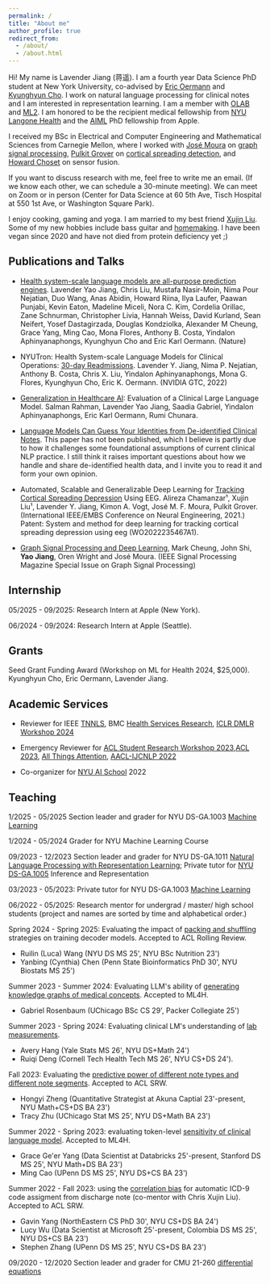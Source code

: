 ```yaml
---
permalink: /
title: "About me"
author_profile: true
redirect_from: 
  - /about/
  - /about.html
---
```


Hi! My name is Lavender Jiang (蒋遥). I am a fourth year Data Science PhD student at New York University, co-advised by [Eric Oermann](https://www.nyuolab.org/main/#team) and [Kyunghyun Cho](https://kyunghyuncho.me/). I work on natural language processing for clinical notes and I am interested in representation learning. I am a member with [OLAB](https://www.nyuolab.org/main/#home) and [ML2](https://wp.nyu.edu/ml2/). I am honored to be the recipient medical fellowship from [NYU Langone Health](https://en.wikipedia.org/wiki/NYU_Langone_Health) and the [AIML](https://machinelearning.apple.com/updates/apple-scholars-aiml-2024) PhD fellowship from Apple. 

I received my BSc in Electrical and Computer Engineering and Mathematical Sciences from Carnegie Mellon, where I worked with [José Moura](https://users.ece.cmu.edu/~moura/) on [graph signal processing](https://arxiv.org/pdf/1712.00468.pdf), [Pulkit Grover](https://users.ece.cmu.edu/~pgrover/) on [cortical spreading detection](https://ieeexplore.ieee.org/document/9441333), and [Howard Choset](https://www.ri.cmu.edu/ri-faculty/howie-choset/) on sensor fusion. 

If you want to discuss research with me, feel free to write me an email. (If we know each other, we can schedule a 30-minute meeting). We can meet on Zoom or in person (Center for Data Science at 60 5th Ave, Tisch Hospital at 550 1st Ave, or Washington Square Park).

I enjoy cooking, gaming and yoga. I am married to my best friend [Xujin Liu](https://site.xujin.xyz/). Some of my new hobbies include bass guitar and [homemaking](https://www.goodreads.com/book/show/79388.Home_Comforts). I have been vegan since 2020 and have not died from protein deficiency yet ;)
<!-- try (and sometimes fail) to live a vegan, low-waste and minimalist lifestyle. -->

<!-- 
Selected Courseworks
------
- [Digital Signal Processing](http://course.ece.cmu.edu/~ece491/)
- [Image and Video Processing](https://courses.ece.cmu.edu/18793)
- [Graph Signal Processing](https://courses.ece.cmu.edu/18898D)
- [Real Analysis I](http://coursecatalog.web.cmu.edu/schools-colleges/melloncollegeofscience/departmentofmathematicalsciences/courses/) 
- [Algebraic Structure](https://www.math.cmu.edu/~abernsht/teaching/Fall2019/21-373/) 
- [Combinatorics](http://coursecatalog.web.cmu.edu/schools-colleges/melloncollegeofscience/departmentofmathematicalsciences/courses/) 
- [Computer Graphics](http://15462.courses.cs.cmu.edu/spring2020/home)
- [Principles of Software Construction](https://www.cs.cmu.edu/~charlie/courses/17-214/2018-fall/) -->

Publications and Talks
------


- [Health system-scale language models are all-purpose prediction engines](https://www.nature.com/articles/s41586-023-06160-y). Lavender Yao Jiang, Chris Liu, Mustafa Nasir-Moin, Nima Pour Nejatian, Duo Wang, Anas Abidin, Howard Riina, Ilya Laufer, Paawan Punjabi, Kevin Eaton, Madeline Miceli, Nora C. Kim, Cordelia Orillac, Zane Schnurman, Christopher Livia, Hannah Weiss, David Kurland, Sean Neifert, Yosef Dastagirzada, Douglas Kondziolka, Alexander M Cheung, Grace Yang, Ming Cao, Mona Flores, Anthony B. Costa, Yindalon Aphinyanaphongs, Kyunghyun Cho and Eric Karl Oermann. (Nature)

<!-- - [Language Model Classifier Aligns Better with Physician Word Sensitivity than XGBoost on Readmission Prediction](https://arxiv.org/abs/2211.07047).  Ming Cao¹, Grace Yang¹, **Lavender Yao Jiang**, Xujin Chris Liu, Alexander TM Cheung, David Kurland, Hannah Weiss, Kyunghyun Cho, Eric Oermann. (ML4H 2022)

- [Making the Most Out of the Limited Context Length: Predictive Power Varies with Clinical Note Type and Note Section](https://arxiv.org/abs/2307.07051). Hongyi Zheng, Yixin Zhu, **Lavender Yao Jiang**, Kyunghyun Cho, Eric Karl Oermann. (ACL SRW 2023)

- [Intriguing Effect of the Correlation Prior on ICD-9 Code Assignment](https://aclanthology.org/2023.acl-srw.19.pdf). Zihao Yang, Chenkang Zhang, Muru Wu, Xujin Chris Liu, **Lavender Yao Jiang**, Kyunghyun Cho, Eric Karl Oermann. (ACL SRW 2023)

- [Attention](https://app.biorender.com/illustrations/6308f27a5fc9db88d8b82422) based neural networks display 
human-like one-shot perceptual learning effects. Xujin "Chris" Liu, **Yao "Lavender" Jiang**, Mustfa Nasir-Moin, Ayaka Hachisuka, Jonathan Shor, Yao Wang, Biyu J. He, Eric K. Oermann. (Conference on Cognitive Computational Neuroscience, 2022)

- Methods and Impact for using Federated Learning to Collaborate on Clinical Research. Alexander TM Cheung, Mustafa Nasir-Moin, Young Joon (Fred) Kwon, Jiahui Guan, Chris Liu, **Lavender Jiang**, Christian Raimondo, Silky Chotai, Lola Chambless, Hasan S Ahmad, Daksh Chauhan, Jang W Yoon, Todd Hollon, Vivek Buch, Douglas Kondziolka, Dinah Chen, Lama Al-Aswad, Yindalon Aphinyanaphongs, Eric Karl Oermann. (Congress of Neurological Surgeons 2022. CNS Best Data Science Award. In review for Journal of Neurosurgery) -->

- NYUTron: Health System-scale Language Models for Clinical Operations: [30-day Readmissions](https://www.nvidia.com/en-us/on-demand/session/gtcspring22-s41717/). Lavender Y. Jiang, Nima P. Nejatian, Anthony B. Costa, Chris X. Liu, Yindalon Aphinyanaphongs, Mona G. Flores, Kyunghyun Cho, Eric K. Oermann. (NVIDIA GTC, 2022)

- [Generalization in Healthcare AI](https://arxiv.org/abs/2402.10965): Evaluation of a Clinical Large Language Model. Salman Rahman, Lavender Yao Jiang, Saadia Gabriel, Yindalon Aphinyanaphongs, Eric Karl Oermann, Rumi Chunara.

- [Language Models Can Guess Your Identities from De-identified Clinical Notes](https://openreview.net/forum?id=pzpHajYa67). This paper has not been published, which I believe is partly due to how it challenges some foundational assumptions of current clinical NLP practice. I still think it raises important questions about how we handle and share de-identified health data, and I invite you to read it and form your own opinion. 

- Automated, Scalable and Generalizable Deep Learning for [Tracking Cortical Spreading Depression](https://ieeexplore.ieee.org/document/9441333) Using EEG. Alireza Chamanzar¹, Xujin Liu¹, Lavender Y. Jiang, Kimon A. Vogt, José M. F. Moura, Pulkit Grover. (International IEEE/EMBS Conference on Neural Engineering, 2021.) Patent: System and method for deep learning for tracking cortical spreading depression using eeg (WO2022235467A1).

<!-- - [Edge Entropy](https://ieeexplore.ieee.org/document/9443451) as an Indicator of the Effectiveness of GNNs over CNNs for Node Classification. **Lavender Y. Jiang**, John Shi, Mark Cheung, Oren Wright, José M.F. Moura. (Proceeding of [Asilomar Conference on Signals, Systems, and Computers](https://www.asilomarsscconf.org/) 2020) -->

- [Graph Signal Processing and Deep Learning](https://arxiv.org/abs/2008.01247), Mark Cheung, John Shi, **Yao Jiang**, Oren Wright and José Moura. (IEEE Signal Processing Magazine Special Issue on Graph Signal Processing)

<!-- - "Pooling in Graph Convolutional Neural Networks", Mark Cheung, John Shi, Oren Wright, **Yao Jiang** and José  Moura. (Proceeding of [Asilomar Conference on Signals, Systems, and Computers](https://www.asilomarsscconf.org/) 2019) -->

Internship
------
05/2025 - 09/2025: Research Intern at Apple (New York).

06/2024 - 09/2024: Research Intern at Apple (Seattle).

Grants
------
Seed Grant Funding Award (Workshop on ML for Health 2024, $25,000). Kyunghyun Cho, Eric Oermann, Lavender Jiang.

Academic Services
------
- Reviewer for IEEE [TNNLS](https://cis.ieee.org/publications/t-neural-networks-and-learning-systems), BMC [Health Services Research](https://bmchealthservres.biomedcentral.com/about), [ICLR DMLR Workshop 2024](https://dmlr.ai/)

- Emergency Reviewer for [ACL Student Research Workshop 2023](https://acl2023-srw.github.io/),[ACL 2023](https://2023.aclweb.org/), [All Things Attention](https://attention-learning-workshop.github.io/), [AACL-IJCNLP 2022](https://aaclweb.org/)

- Co-organizer for [NYU AI School](https://twitter.com/nyuaischool?lang=en) 2022

Teaching 
------

1/2025 - 05/2025 Section leader and grader for NYU DS-GA.1003 [Machine Learning](https://github.com/nyu-dl/DS-GA-1003-Machine-Learning-2025)

1/2024 - 05/2024 Grader for NYU Machine Learning Course

09/2023 - 12/2023 Section leader and grader for NYU DS-GA.1011 [Natural Language Processing with Representation Learning](https://nyu-cs2590.github.io/fall2023/); Private tutor for [NYU DS-GA.1005](https://ballistic-fender-541.notion.site/Inference-and-Representation-7a52d1b1030f44b5af788191a3ddb27c) Inference and Representation

03/2023 - 05/2023: Private tutor for NYU DS-GA.1003 [Machine Learning](https://nyu-ds1003.github.io/spring2023/#home)

06/2022 - 05/2025: Research mentor for undergrad / master/ high school students
(project and names are sorted by time and alphabetical order.)

Spring 2024 - Spring 2025: Evaluating the impact of [packing and shuffling](https://arxiv.org/html/2408.09621v1) strategies on training decoder models. Accepted to ACL Rolling Review.
- Ruilin (Luca) Wang (NYU DS MS 25', NYU BSc Nutrition 23')
- Yanbing (Cynthia) Chen (Penn State Bioinformatics PhD 30', NYU Biostats MS 25')

Summer 2023 - Summer 2024: Evaluating LLM's ability of [generating knowledge graphs of medical concepts](https://arxiv.org/abs/2412.10982). Accepted to ML4H.
- Gabriel Rosenbaum (UChicago BSc CS 29', Packer Collegiate 25')

Summer 2023 - Spring 2024: Evaluating clinical LM's understanding of [lab measurements](https://arxiv.org/abs/2503.04155).
- Avery Hang (Yale Stats MS 26', NYU DS+Math 24')
- Ruiqi Deng (Cornell Tech Health Tech MS 26', NYU CS+DS 24').

Fall 2023: Evaluating the [predictive power of different note types and different note segments](https://aclanthology.org/2023.acl-srw.18.pdf). Accepted to ACL SRW.
- Hongyi Zheng (Quantitative Strategist at Akuna Captial 23'-present, NYU Math+CS+DS BA 23')
- Tracy Zhu (UChicago Stat MS 25', NYU DS+Math BA 23')

Summer 2022 - Spring 2023: evaluating token-level [sensitivity of clinical language model](https://arxiv.org/abs/2211.07047). Accepted to ML4H.
- Grace Ge'er Yang (Data Scientist at Databricks 25'-present, Stanford DS MS 25', NYU Math+DS BA 23')
- Ming Cao (UPenn DS MS 25', NYU DS+CS BA 23')

Summer 2022 - Fall 2023: using the [correlation bias](https://aclanthology.org/2023.acl-srw.19.pdf) for automatic ICD-9 code assigment from discharge note (co-mentor with Chris Xujin Liu). Accepted to ACL SRW.
- Gavin Yang (NorthEastern CS PhD 30', NYU CS+DS BA 24')
- Lucy Wu (Data Scientist at Microsoft 25'-present, Colombia DS MS 25', NYU DS+CS BA 23')
- Stephen Zhang (UPenn DS MS 25', NYU CS+DS BA 23')

09/2020 - 12/2020 Section leader and grader for CMU 21-260 [differential equations](https://www.math.cmu.edu/~handron/21_260/index.html) 
